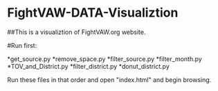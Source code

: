 FightVAW-DATA-Visualiztion
==========================

##This is a visualiztion of FightVAW.org website.

#Run first:

*get_source.py
*remove_space.py
*filter_source.py
*filter_month.py
*TOV_and_District.py
*filter_district.py
*donut_district.py

Run these files in that order and open "index.html" and begin browsing.
